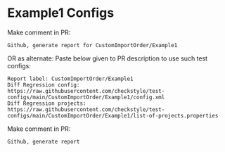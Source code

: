 # Example1 Configs
Make comment in PR:
```
Github, generate report for CustomImportOrder/Example1
```
OR as alternate:
Paste below given to PR description to use such test configs:
```
Report label: CustomImportOrder/Example1
Diff Regression config: https://raw.githubusercontent.com/checkstyle/test-configs/main/CustomImportOrder/Example1/config.xml
Diff Regression projects: https://raw.githubusercontent.com/checkstyle/test-configs/main/CustomImportOrder/Example1/list-of-projects.properties
```
Make comment in PR:
```
Github, generate report
```

